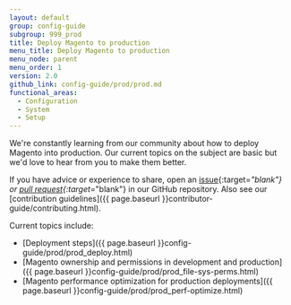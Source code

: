 ```yaml
---
layout: default
group: config-guide
subgroup: 999_prod
title: Deploy Magento to production
menu_title: Deploy Magento to production
menu_node: parent
menu_order: 1
version: 2.0
github_link: config-guide/prod/prod.md
functional_areas:
  - Configuration
  - System
  - Setup
---
```


We're constantly learning from our community about how to deploy Magento into production. Our current topics on the subject are basic but we'd love to hear from you to make them better.

If you have advice or experience to share, open an [issue](https://github.com/magento/devdocs/issues){:target=_"blank"} or [pull request](https://github.com/magento/devdocs/pulls){:target=_"blank"}  in our GitHub repository. Also see our [contribution guidelines]({{ page.baseurl }}contributor-guide/contributing.html).

Current topics include:

*	[Deployment steps]({{ page.baseurl }}config-guide/prod/prod_deploy.html)
*	[Magento ownership and permissions in development and production]({{ page.baseurl }}config-guide/prod/prod_file-sys-perms.html)
* [Magento performance optimization for production deployments]({{ page.baseurl }}config-guide/prod/prod_perf-optimize.html)
